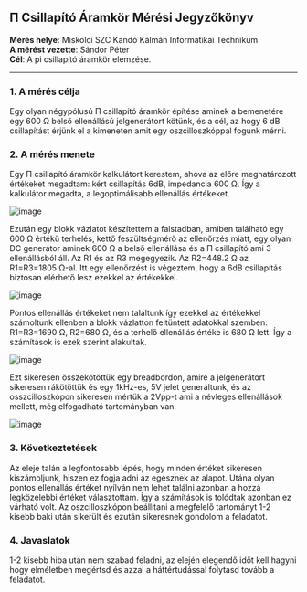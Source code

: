 ## &#928; Csillapító Áramkör Mérési Jegyzőkönyv

**Mérés helye**: Miskolci SZC Kandó Kálmán Informatikai Technikum   
**A mérést vezette**: Sándor Péter  
**Cél**: A pi csillapító áramkör elemzése.

---

### 1. **A mérés célja**

Egy olyan négypólusú Π csillapító áramkör építése aminek a bemenetére egy 600 Ω belső ellenállású jelgenerátort kötünk, és a cél, az hogy 6 dB csillapítást érjünk el a kimeneten amit egy oszcilloszkóppal fogunk mérni.

### 2. **A mérés menete**

Egy Π csillapító áramkör kalkulátort kerestem, ahova az előre meghatározott értékeket megadtam: kért csillapítás 6dB, impedancia 600 Ω. Így a kalkulátor megadta, a legoptimálisabb ellenállás értékeket.

![image](https://github.com/user-attachments/assets/c2e08f2c-e3f4-4301-910e-3c919be68bc7)

Ezután egy blokk vázlatot készítettem a falstadban, amiben található egy 600 Ω értékű terhelés, kettő feszültségmérő az ellenőrzés miatt, egy olyan DC generátor aminek 600 Ω a belső ellenállása és a Π csillapító ami 3 ellenállásból áll. Az R1 és az R3 megegyezik. Az R2=448.2 Ω az R1=R3=1805 Ω-al. Itt egy ellenőrzést is végeztem, hogy a 6dB csillapítás biztosan elérhető lesz ezekkel az értékekkel.

![image](https://github.com/user-attachments/assets/78c0a220-05a1-4784-89fe-eeb7e051c8b3)

Pontos ellenállás értékeket nem találtunk így ezekkel az értékekkel számoltunk ellenben a blokk vázlatton feltüntett adatokkal szemben: R1=R3=1690 Ω, R2=680 Ω, és a terhelő ellenállás értéke is 680 Ω lett. Így a számítások is ezek szerint alakultak.

![image](https://github.com/user-attachments/assets/2931091f-d6bf-48d6-842d-20ac4ce0a896)

Ezt sikeresen összekötöttük egy breadbordon, amire a jelgenerátort sikeresen rákötöttük és egy 1kHz-es, 5V jelet generáltunk, és az osszcilloszkópon sikeresen mértük a 2Vpp-t ami a névleges ellenállások mellett, még elfogadható tartományban van.

![image](https://github.com/user-attachments/assets/20160b80-d60f-4b13-b57e-5f9d2a6c57be)


### 3. **Következtetések**
Az eleje talán a legfontosabb lépés, hogy minden értéket sikeresen kiszámoljunk, hiszen ez fogja adni az egésznek az alapot. Utána olyan pontos ellenállás értéket nyílván nem lehet találni azonban a hozzá legközelebbi értéket választottam. Így a számítások is tolódtak azonban ez várható volt. Az oszcilloszkópon beállítani a megfelelő tartományt 1-2 kisebb baki után sikerült és ezután sikeresnek gondolom a feladatot.

### 4. **Javaslatok**
1-2 kisebb hiba után nem szabad feladni, az elején elegendő időt kell hagyni hogy elméletben megértsd és azzal a háttértudással folytasd tovább a feladatot.

